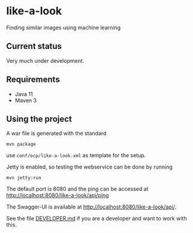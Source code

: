 # like-a-look 

Finding similar images using machine learning

## Current status

Very much under development.
             
## Requirements

 * Java 11
 * Maven 3

## Using the project

A war file is generated with the standard 
```
mvn package
```
use `conf/ocp/like-a-look.xml` as template for the setup.

Jetty is enabled, so testing the webservice can be done by running
```
mvn jetty:run
```

The default port is 8080 and the ping can be accessed at
<http://localhost:8080/like-a-look/api/ping>

The Swagger-UI is available at <http://localhost:8080/like-a-look/api/>.

See the file [DEVELOPER.md](DEVELOPER.md) if you are a developer and want to work with this.

